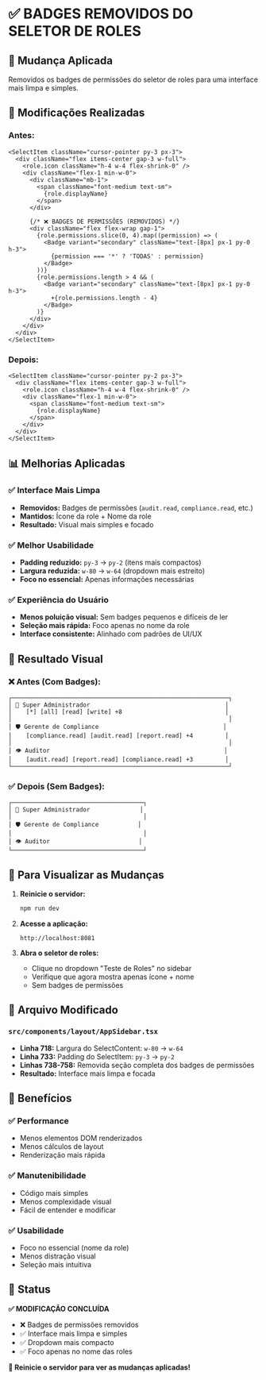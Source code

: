 # ✅ BADGES REMOVIDOS DO SELETOR DE ROLES

## 🎯 **Mudança Aplicada**

Removidos os badges de permissões do seletor de roles para uma interface mais limpa e simples.

## 🔧 **Modificações Realizadas**

### **Antes:**
```tsx
<SelectItem className="cursor-pointer py-3 px-3">
  <div className="flex items-center gap-3 w-full">
    <role.icon className="h-4 w-4 flex-shrink-0" />
    <div className="flex-1 min-w-0">
      <div className="mb-1">
        <span className="font-medium text-sm">
          {role.displayName}
        </span>
      </div>
      
      {/* ❌ BADGES DE PERMISSÕES (REMOVIDOS) */}
      <div className="flex flex-wrap gap-1">
        {role.permissions.slice(0, 4).map((permission) => (
          <Badge variant="secondary" className="text-[8px] px-1 py-0 h-3">
            {permission === '*' ? 'TODAS' : permission}
          </Badge>
        ))}
        {role.permissions.length > 4 && (
          <Badge variant="secondary" className="text-[8px] px-1 py-0 h-3">
            +{role.permissions.length - 4}
          </Badge>
        )}
      </div>
    </div>
  </div>
</SelectItem>
```

### **Depois:**
```tsx
<SelectItem className="cursor-pointer py-2 px-3">
  <div className="flex items-center gap-3 w-full">
    <role.icon className="h-4 w-4 flex-shrink-0" />
    <div className="flex-1 min-w-0">
      <span className="font-medium text-sm">
        {role.displayName}
      </span>
    </div>
  </div>
</SelectItem>
```

## 📊 **Melhorias Aplicadas**

### ✅ **Interface Mais Limpa**
- **Removidos:** Badges de permissões (`audit.read`, `compliance.read`, etc.)
- **Mantidos:** Ícone da role + Nome da role
- **Resultado:** Visual mais simples e focado

### ✅ **Melhor Usabilidade**
- **Padding reduzido:** `py-3` → `py-2` (itens mais compactos)
- **Largura reduzida:** `w-80` → `w-64` (dropdown mais estreito)
- **Foco no essencial:** Apenas informações necessárias

### ✅ **Experiência do Usuário**
- **Menos poluição visual:** Sem badges pequenos e difíceis de ler
- **Seleção mais rápida:** Foco apenas no nome da role
- **Interface consistente:** Alinhado com padrões de UI/UX

## 🎨 **Resultado Visual**

### **❌ Antes (Com Badges):**
```
┌─────────────────────────────────────────────────────────────┐
│ 👑 Super Administrador                                      │
│    [*] [all] [read] [write] +8                             │
│                                                             │
│ 🛡️ Gerente de Compliance                                   │
│    [compliance.read] [audit.read] [report.read] +4         │
│                                                             │
│ 👁️ Auditor                                                 │
│    [audit.read] [report.read] [compliance.read] +3         │
└─────────────────────────────────────────────────────────────┘
```

### **✅ Depois (Sem Badges):**
```
┌─────────────────────────────────────┐
│ 👑 Super Administrador              │
│                                     │
│ 🛡️ Gerente de Compliance           │
│                                     │
│ 👁️ Auditor                         │
└─────────────────────────────────────┘
```

## 🔄 **Para Visualizar as Mudanças**

1. **Reinicie o servidor:**
   ```bash
   npm run dev
   ```

2. **Acesse a aplicação:**
   ```
   http://localhost:8081
   ```

3. **Abra o seletor de roles:**
   - Clique no dropdown "Teste de Roles" no sidebar
   - Verifique que agora mostra apenas ícone + nome
   - Sem badges de permissões

## 📁 **Arquivo Modificado**

### **`src/components/layout/AppSidebar.tsx`**
- **Linha 718:** Largura do SelectContent: `w-80` → `w-64`
- **Linha 733:** Padding do SelectItem: `py-3` → `py-2`
- **Linhas 738-758:** Removida seção completa dos badges de permissões
- **Resultado:** Interface mais limpa e focada

## 🎯 **Benefícios**

### **✅ Performance**
- Menos elementos DOM renderizados
- Menos cálculos de layout
- Renderização mais rápida

### **✅ Manutenibilidade**
- Código mais simples
- Menos complexidade visual
- Fácil de entender e modificar

### **✅ Usabilidade**
- Foco no essencial (nome da role)
- Menos distração visual
- Seleção mais intuitiva

## 🎉 **Status**

**✅ MODIFICAÇÃO CONCLUÍDA**

- ❌ Badges de permissões removidos
- ✅ Interface mais limpa e simples
- ✅ Dropdown mais compacto
- ✅ Foco apenas no nome das roles

**🔄 Reinicie o servidor para ver as mudanças aplicadas!**